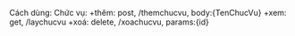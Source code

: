 Cách dùng: 
Chức vụ: 
+thêm: post, /themchucvu, body:{TenChucVu} 
+xem: get, /laychucvu 
+xoá: delete, /xoachucvu, params:{id} 
